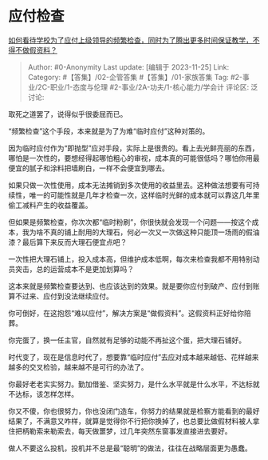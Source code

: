 # 应付检查
[如何看待学校为了应付上级领导的频繁检查，同时为了腾出更多时间保证教学，不得不做假资料？](https://www.zhihu.com/question/352795941/answer/3301463889)

> Author: #0-Anonymity
> Last update: [编辑于 2023-11-25]
> Link:
> Category: #【答集】/02-企管答集 #【答集】/01-家族答集
> Tag: #2-事业/2C-职业/1-态度与伦理  #2-事业/2A-功夫/1-核心能力/学会计
> 评论区:
> 泛讨论:

取死之道罢了，说得似乎很委屈而已。

“频繁检查”这个手段，本来就是为了为难“临时应付”这种对策的。

因为临时应付作为“即抛型”应对手段，实际上是很贵的。看上去光鲜亮丽的东西，哪怕是一次性的，要想经得起哪怕粗心的审视，成本真的可能很低吗？哪怕你用最便宜的腻子和涂料把墙刷白，一样不会便宜到哪去。

如果只做一次性使用，成本无法摊销到多次使用的收益里去。这种做法想要有可持续性，唯一的可能性就是几年才检查一次，这样临时光鲜的成本就可以靠这几年里偷工减料产生的收益覆盖。

但如果是频繁检查，你次次都“临时粉刷”，你很快就会发现一个问题——按这个成本，我为啥不真的铺上耐用的大理石，何必一次又一次做这种只能顶一场雨的假油漆？最后算下来反而大理石便宜点吧？

一次性把大理石铺上，投入成本高，但维护成本低啊，每次来检查我都不用特别动员突击，总的运营成本不是更加划算吗？

这本来就是频繁检查要达到、也应该达到的效果。就是要你应付到破产、应付到账算不过来、应付到没法继续应付。

你可倒好，在这抱怨“难以应付”，解决方案是“做假资料”。这假资料正好给你陪葬。

你完蛋了，换一任主官，自然就有足够的动能不再扯这个蛋，把大理石铺好。

时代变了，现在是信息时代了，想要靠“临时应付”去应对成本越来越低、花样越来越多的交叉检验，越来越不是可行的办法了。

你最好老老实实努力。勤加借鉴、坚实努力，是什么水平就是什么水平，不达标就不达标，该怎样怎样。

你又不傻，你也很努力，你也没闭门造车，你努力的结果就是检察方能看到的最好结果了，不满意又咋样，就算是觉得你不行把你换掉了，也总要比做假材料被人拿住把柄勒索来勒索去，每天做噩梦，过几年突然东窗事发直接进去要好。

做人不要这么投机，投机并不总是最“聪明”的做法，往往在战略层面更为愚蠢。
